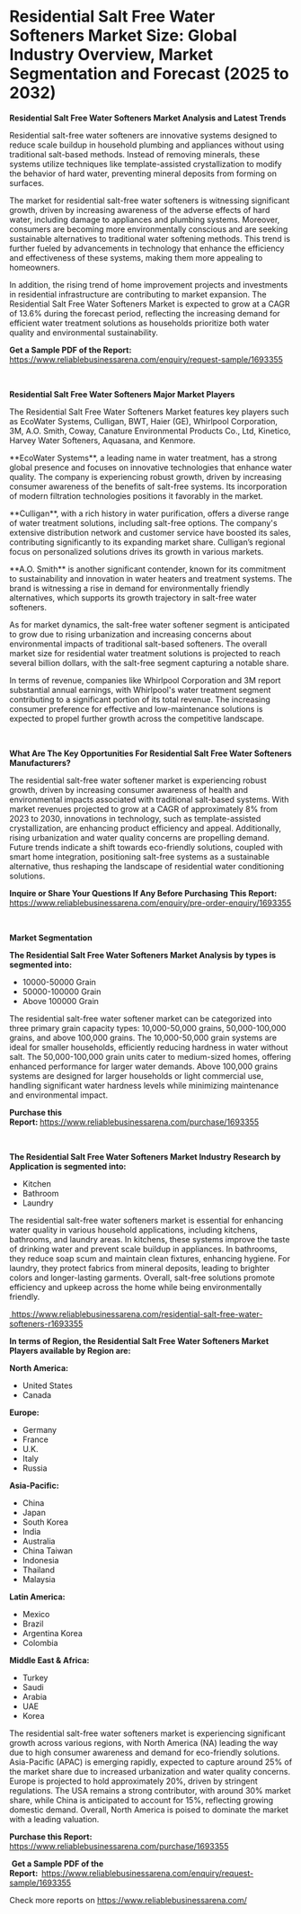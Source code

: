 <p><h1>Residential Salt Free Water Softeners Market Size: Global Industry Overview, Market Segmentation and Forecast (2025 to 2032)</h1></p><p><strong>Residential Salt Free Water Softeners Market Analysis and Latest Trends</strong></p>
<p><p>Residential salt-free water softeners are innovative systems designed to reduce scale buildup in household plumbing and appliances without using traditional salt-based methods. Instead of removing minerals, these systems utilize techniques like template-assisted crystallization to modify the behavior of hard water, preventing mineral deposits from forming on surfaces. </p><p>The market for residential salt-free water softeners is witnessing significant growth, driven by increasing awareness of the adverse effects of hard water, including damage to appliances and plumbing systems. Moreover, consumers are becoming more environmentally conscious and are seeking sustainable alternatives to traditional water softening methods. This trend is further fueled by advancements in technology that enhance the efficiency and effectiveness of these systems, making them more appealing to homeowners.</p><p>In addition, the rising trend of home improvement projects and investments in residential infrastructure are contributing to market expansion. The Residential Salt Free Water Softeners Market is expected to grow at a CAGR of 13.6% during the forecast period, reflecting the increasing demand for efficient water treatment solutions as households prioritize both water quality and environmental sustainability.</p></p>
<p><strong>Get a Sample PDF of the Report:&nbsp;</strong> <a href="https://www.reliablebusinessarena.com/enquiry/request-sample/1693355?utm_campaign=1871&utm_medium=2&utm_source=Github&utm_content=ia&utm_term=08012025&utm_id=residential-salt-free-water-softeners">https://www.reliablebusinessarena.com/enquiry/request-sample/1693355</a></p>
<p>&nbsp;</p>
<p><strong>Residential Salt Free Water Softeners Major Market Players</strong></p>
<p><p>The Residential Salt Free Water Softeners Market features key players such as EcoWater Systems, Culligan, BWT, Haier (GE), Whirlpool Corporation, 3M, A.O. Smith, Coway, Canature Environmental Products Co., Ltd, Kinetico, Harvey Water Softeners, Aquasana, and Kenmore. </p><p>**EcoWater Systems**, a leading name in water treatment, has a strong global presence and focuses on innovative technologies that enhance water quality. The company is experiencing robust growth, driven by increasing consumer awareness of the benefits of salt-free systems. Its incorporation of modern filtration technologies positions it favorably in the market.</p><p>**Culligan**, with a rich history in water purification, offers a diverse range of water treatment solutions, including salt-free options. The company's extensive distribution network and customer service have boosted its sales, contributing significantly to its expanding market share. Culligan’s regional focus on personalized solutions drives its growth in various markets.</p><p>**A.O. Smith** is another significant contender, known for its commitment to sustainability and innovation in water heaters and treatment systems. The brand is witnessing a rise in demand for environmentally friendly alternatives, which supports its growth trajectory in salt-free water softeners.</p><p>As for market dynamics, the salt-free water softener segment is anticipated to grow due to rising urbanization and increasing concerns about environmental impacts of traditional salt-based softeners. The overall market size for residential water treatment solutions is projected to reach several billion dollars, with the salt-free segment capturing a notable share.</p><p>In terms of revenue, companies like Whirlpool Corporation and 3M report substantial annual earnings, with Whirlpool's water treatment segment contributing to a significant portion of its total revenue. The increasing consumer preference for effective and low-maintenance solutions is expected to propel further growth across the competitive landscape.</p></p>
<p>&nbsp;</p>
<p><strong>What Are The Key Opportunities For Residential Salt Free Water Softeners Manufacturers?</strong></p>
<p><p>The residential salt-free water softener market is experiencing robust growth, driven by increasing consumer awareness of health and environmental impacts associated with traditional salt-based systems. With market revenues projected to grow at a CAGR of approximately 8% from 2023 to 2030, innovations in technology, such as template-assisted crystallization, are enhancing product efficiency and appeal. Additionally, rising urbanization and water quality concerns are propelling demand. Future trends indicate a shift towards eco-friendly solutions, coupled with smart home integration, positioning salt-free systems as a sustainable alternative, thus reshaping the landscape of residential water conditioning solutions.</p></p>
<p><strong>Inquire or Share Your Questions If Any Before Purchasing This Report:</strong> <a href="https://www.reliablebusinessarena.com/enquiry/pre-order-enquiry/1693355?utm_campaign=1871&utm_medium=2&utm_source=Github&utm_content=ia&utm_term=08012025&utm_id=residential-salt-free-water-softeners">https://www.reliablebusinessarena.com/enquiry/pre-order-enquiry/1693355</a></p>
<p>&nbsp;</p>
<p><strong>Market Segmentation</strong></p>
<p><strong>The Residential Salt Free Water Softeners Market Analysis by types is segmented into:</strong></p>
<p><ul><li>10000-50000 Grain</li><li>50000-100000 Grain</li><li>Above 100000 Grain</li></ul></p>
<p><p>The residential salt-free water softener market can be categorized into three primary grain capacity types: 10,000-50,000 grains, 50,000-100,000 grains, and above 100,000 grains. The 10,000-50,000 grain systems are ideal for smaller households, efficiently reducing hardness in water without salt. The 50,000-100,000 grain units cater to medium-sized homes, offering enhanced performance for larger water demands. Above 100,000 grains systems are designed for larger households or light commercial use, handling significant water hardness levels while minimizing maintenance and environmental impact.</p></p>
<p><strong>Purchase this Report:&nbsp;</strong><a href="https://www.reliablebusinessarena.com/purchase/1693355?utm_campaign=1871&utm_medium=2&utm_source=Github&utm_content=ia&utm_term=08012025&utm_id=residential-salt-free-water-softeners">https://www.reliablebusinessarena.com/purchase/1693355</a></p>
<p>&nbsp;</p>
<p><strong>The Residential Salt Free Water Softeners Market Industry Research by Application is segmented into:</strong></p>
<p><ul><li>Kitchen</li><li>Bathroom</li><li>Laundry</li></ul></p>
<p><p>The residential salt-free water softeners market is essential for enhancing water quality in various household applications, including kitchens, bathrooms, and laundry areas. In kitchens, these systems improve the taste of drinking water and prevent scale buildup in appliances. In bathrooms, they reduce soap scum and maintain clean fixtures, enhancing hygiene. For laundry, they protect fabrics from mineral deposits, leading to brighter colors and longer-lasting garments. Overall, salt-free solutions promote efficiency and upkeep across the home while being environmentally friendly.</p></p>
<p><a href="https://www.reliablebusinessarena.com/residential-salt-free-water-softeners-r1693355?utm_campaign=1871&utm_medium=2&utm_source=Github&utm_content=ia&utm_term=08012025&utm_id=residential-salt-free-water-softeners">&nbsp;https://www.reliablebusinessarena.com/residential-salt-free-water-softeners-r1693355</a></p>
<p><strong>In terms of Region, the Residential Salt Free Water Softeners Market Players available by Region are:</strong></p>
<p>
    <p> <strong> North America: </strong>
        <ul>
            <li>United States</li>
            <li>Canada</li>
        </ul>
        </p> 
    <p> <strong> Europe: </strong>
        <ul>
            <li>Germany</li>
            <li>France</li>
            <li>U.K.</li>
            <li>Italy</li>
            <li>Russia</li>
        </ul>
        </p> 
    <p> <strong> Asia-Pacific: </strong>
        <ul>
            <li>China</li>
            <li>Japan</li>
            <li>South Korea</li>
            <li>India</li>
            <li>Australia</li>
            <li>China Taiwan</li>
            <li>Indonesia</li>
            <li>Thailand</li>
            <li>Malaysia</li>
        </ul>
        </p> 
    <p> <strong> Latin America: </strong>
        <ul>
            <li>Mexico</li>
            <li>Brazil</li>
            <li>Argentina Korea</li>
            <li>Colombia</li>
        </ul>
        </p> 
    <p> <strong> Middle East & Africa: </strong>
        <ul>
            <li>Turkey</li>
            <li>Saudi</li>
            <li>Arabia</li>
            <li>UAE</li>
            <li>Korea</li>
        </ul>
    </p>
    </p>
<p><p>The residential salt-free water softeners market is experiencing significant growth across various regions, with North America (NA) leading the way due to high consumer awareness and demand for eco-friendly solutions. Asia-Pacific (APAC) is emerging rapidly, expected to capture around 25% of the market share due to increased urbanization and water quality concerns. Europe is projected to hold approximately 20%, driven by stringent regulations. The USA remains a strong contributor, with around 30% market share, while China is anticipated to account for 15%, reflecting growing domestic demand. Overall, North America is poised to dominate the market with a leading valuation.</p></p>
<p><strong>Purchase this Report: </strong><a href="https://www.reliablebusinessarena.com/purchase/1693355?utm_campaign=1871&utm_medium=2&utm_source=Github&utm_content=ia&utm_term=08012025&utm_id=residential-salt-free-water-softeners">https://www.reliablebusinessarena.com/purchase/1693355</a></p>
<p>&nbsp;<strong>Get a Sample PDF of the Report:&nbsp;&nbsp;</strong><a href="https://www.reliablebusinessarena.com/enquiry/request-sample/1693355?utm_campaign=1871&utm_medium=2&utm_source=Github&utm_content=ia&utm_term=08012025&utm_id=residential-salt-free-water-softeners">https://www.reliablebusinessarena.com/enquiry/request-sample/1693355</a></p>
<p><strong></strong></p>
<p>Check more reports on <a href="https://www.reliablebusinessarena.com/?utm_campaign=1871&utm_medium=2&utm_source=Github&utm_content=ia&utm_term=08012025&utm_id=residential-salt-free-water-softeners">https://www.reliablebusinessarena.com/</a></p>
